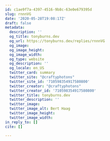 ```yaml
---
id: c1ae9f7a-4397-4516-9b8c-63e0e679395d
slug: rnnnVG
date: '2020-05-28T19:08:17Z'
draft: false
metadata:
  description: ''
  og_title: tonyburns.dev
  og_url: https://tonyburns.dev/replies/rnnnVG
  og_image: 
  og_image_height: 
  og_image_width: 
  og_type: website
  og_description: ''
  og_locale: en_US
  twitter_card: summary
  twitter_site: "@craftyphotons"
  twitter_site_id: '710598354917580800'
  twitter_creator: "@craftyphotons"
  twitter_creator_id: '710598354917580800'
  twitter_title: tonyburns.dev
  twitter_description: ''
  twitter_image: 
  twitter_image_alt: Bert Haag
  twitter_image_height: 
  twitter_image_width: 
in_reply_to: []
cite: []

---
```



